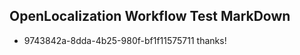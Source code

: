 ## OpenLocalization Workflow Test MarkDown
* 9743842a-8dda-4b25-980f-bf1f11575711 thanks!

<!--HONumber=Sep16_HO1-->


